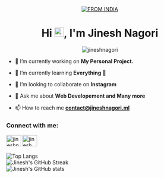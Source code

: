 <p align="center">
<a href="#"><img title="FROM INDIA" src="https://img.shields.io/badge/FROM-INDIA-green?colorA=%23FF9933&colorB=%23138808&style=for-the-badge"></a>
</p>
<h1 align="center">Hi <img src="https://media.giphy.com/media/hvRJCLFzcasrR4ia7z/giphy.gif" width="25px">, I'm Jinesh Nagori</h1>
<p align="center">  <img src="https://komarev.com/ghpvc/?username=jineshnagori" alt="jineshnagori"/></p>


- 🔭 I’m currently working on **My Personal Project.**

- 🌱 I’m currently learning **Everything** 🤣

- 👯 I’m looking to collaborate on **Instagram**

- 💬 Ask me about **Web Developement and Many more**

- 📫 How to reach me **contact@jineshnagori.ml**

### Connect with me:

<p align="left">  <a href="https://linkedin.com/in/jineshnagori" target="blank"><img align="left" src="https://res.cloudinary.com/duqouxhjb/image/upload/v1632820664/1_zdn6ya.svg" alt="jineshnagori" height="30" width="40" /></a>
<a href="https://instagram.com/jinesh.nagori" target="blank"><img align="left" src="https://res.cloudinary.com/duqouxhjb/image/upload/v1632820665/2_etiphq.svg" alt="jinesh.nagori" height="30" width="40" /></a></p>

<br />
<br />

![Top Langs](https://github-readme-stats.vercel.app/api/top-langs/?username=jineshnagori&theme=tokyonight&hide_border=true)
<br />
![Jinesh's GitHub Streak](https://github-readme-streak-stats.herokuapp.com/?user=jineshnagori&theme=tokyonight&hide_border=true)
<br />
![Jinesh's GitHub stats](https://github-readme-stats.vercel.app/api?username=jineshnagori&theme=tokyonight&hide_border=true)
<br />
